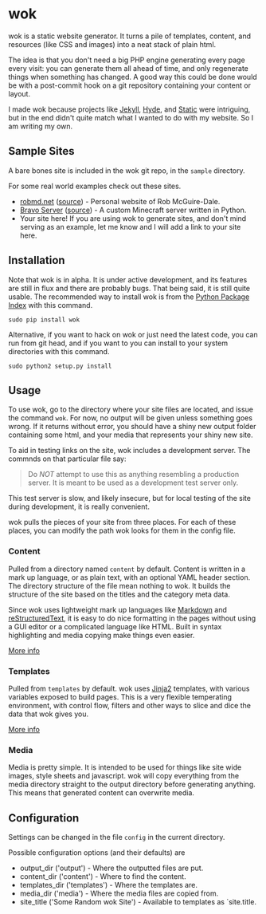 wok
===
wok is a static website generator. It turns a pile of templates, content, and
resources (like CSS and images) into a neat stack of plain html.

The idea is that you don't need a big PHP engine generating every page every
visit: you can generate them all ahead of time, and only regenerate things
when something has changed. A good way this could be done would be with a
post-commit hook on a git repository containing your content or layout.

I made wok because projects like [Jekyll][jekyll], [Hyde][hyde], and
[Static][static] were intriguing, but in the end didn't quite match what I
wanted to do with my website. So I am writing my own.

[jekyll]: https://github.com/mojombo/jekyll
[hyde]: https://github.com/lakshmivyas/hyde 
[static]: http://static.newqdev.com/ 

Sample Sites
------------
A bare bones site is included in the wok git repo, in the `sample` directory.

For some real world examples check out these sites.

-    [robmd.net](http://robmd.net) ([source](https://github.com/robatron/robmd.net)) - Personal website of Rob McGuire-Dale.
-    [Bravo Server](bravoserver.org) ([source](https://github.com/MostAwesomeDude/bravo/tree/master/website)) - A custom Minecraft server written in Python.
-    Your site here! If you are using wok to generate sites, and don't mind serving as an example, let me know and I will add a link to your site here.

Installation
------------
Note that wok is in alpha. It is under active development, and its features are
still in flux and there are probably bugs. That being said, it is still quite
usable. The recommended way to install wok is from the [Python Package
Index][pypi] with this command.

    sudo pip install wok

Alternative, if you want to hack on wok or just need the latest code, you can
run from git head, and if you want to you can install to your system
directories with this command.

    sudo python2 setup.py install

[pypi]: http://pypi.python.org/pypi

Usage
-----
To use wok, go to the directory where your site files are located, and issue
the command `wok`.  For now, no output will be given unless something goes
wrong. If it returns without error, you should have a shiny new output folder
containing some html, and your media that represents your shiny new site.

To aid in testing links on the site, wok includes a development server. The
commnds on that particular file say:

>Do *NOT* attempt to use this as anything resembling a production server. It is
>meant to be used as a development test server only.

This test server is slow, and likely insecure, but for local testing of the
site during development, it is really convenient.

wok pulls the pieces of your site from three places. For each of these places,
you can modify the path wok looks for them in the config file.

### Content ###
Pulled from a directory named `content` by default. Content is written in a
mark up language, or as plain text, with an optional YAML header section. The
directory structure of the file mean nothing to wok. It builds the structure
of the site based on the titles and the category meta data.

Since wok uses lightweight mark up languages like [Markdown][mkd] and
[reStructuredText][rst], it is easy to do nice formatting in the pages without
using a GUI editor or a complicated language like HTML. Built in syntax
highlighting and media copying make things even easier.

[mkd]: http://daringfireball.net/projects/markdown/
[rst]: http://docutils.sourceforge.net/rst.html

[More info][more_content]

[more_content]: https://github.com/mythmon/wok/wiki/Content

### Templates ###
Pulled from `templates` by default. wok uses [Jinja2][jinja] templates, with
various variables exposed to build pages. This is a very flexible temperating
environment, with control flow, filters and other ways to slice and dice the
data that wok gives you.

[More info][more_templates]

[more_templates]: https://github.com/mythmon/wok/wiki/Templates
[jinja]: http://jinja.pocoo.org/

### Media ###
Media is pretty simple. It is intended to be used for things like site wide
images, style sheets and javascript. wok will copy everything from the media
directory straight to the output directory before generating anything. This
means that generated content can overwrite media.

Configuration
-------------
Settings can be changed in the file `config` in the current directory.

Possible configuration options (and their defaults) are

-   output_dir ('output') - Where the outputted files are put.
-   content_dir ('content') - Where to find the content.
-   templates_dir ('templates') - Where the templates are.
-   media_dir ('media') - Where the media files are copied from.
-   site_title ('Some Random wok Site') - Available to templates as
    `site.title.
